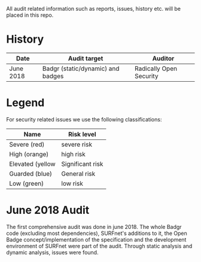 All audit related information such as reports, issues, history etc. will be placed in this repo.

# History
| Date | Audit target | Auditor |
| --- | --- | --- |
| June 2018 | Badgr (static/dynamic) and badges | Radically Open Security |

# Legend
For security related issues we use the following classifications:

| Name | Risk level |
| --- | --- |
| Severe (red) | severe risk |
| High (orange) | high risk |
| Elevated (yellow | Significant risk |
| Guarded (blue) | General risk |
| Low (green) | low risk |

# June 2018 Audit
The first comprehensive audit was done in june 2018. The whole Badgr code (excluding most dependencies), SURFnet's additions to it, the Open Badge concept/implementation of the specification and the development environment of SURFnet were part of the audit. Through static analysis and dynamic analysis, issues were found. 
